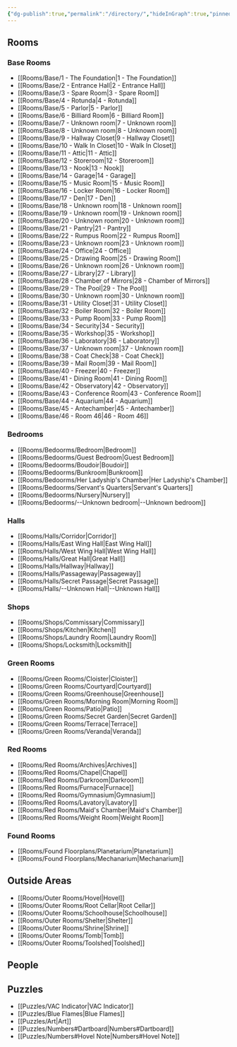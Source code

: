 ```yaml
---
{"dg-publish":true,"permalink":"/directory/","hideInGraph":true,"pinned":true,"tags":["Hide"],"updated":"2025-04-12T16:02:40.592+01:00"}
---
```



## Rooms
### Base Rooms
- [[Rooms/Base/1 - The Foundation\|1 - The Foundation]]
- [[Rooms/Base/2 - Entrance Hall\|2 - Entrance Hall]]
- [[Rooms/Base/3 - Spare Room\|3 - Spare Room]]
- [[Rooms/Base/4 - Rotunda\|4 - Rotunda]]
- [[Rooms/Base/5 - Parlor\|5 - Parlor]]
- [[Rooms/Base/6 - Billiard Room\|6 - Billiard Room]]
- [[Rooms/Base/7 - Unknown room\|7 - Unknown room]]
- [[Rooms/Base/8 - Unknown room\|8 - Unknown room]]
- [[Rooms/Base/9 - Hallway Closet\|9 - Hallway Closet]]
- [[Rooms/Base/10 - Walk In Closet\|10 - Walk In Closet]]
- [[Rooms/Base/11 - Attic\|11 - Attic]]
- [[Rooms/Base/12 - Storeroom\|12 - Storeroom]]
- [[Rooms/Base/13 - Nook\|13 - Nook]]
- [[Rooms/Base/14 - Garage\|14 - Garage]]
- [[Rooms/Base/15 - Music Room\|15 - Music Room]]
- [[Rooms/Base/16 - Locker Room\|16 - Locker Room]]
- [[Rooms/Base/17 - Den\|17 - Den]]
- [[Rooms/Base/18 - Unknown room\|18 - Unknown room]]
- [[Rooms/Base/19 - Unknown room\|19 - Unknown room]]
- [[Rooms/Base/20 - Unknown room\|20 - Unknown room]]
- [[Rooms/Base/21 - Pantry\|21 - Pantry]]
- [[Rooms/Base/22 - Rumpus Room\|22 - Rumpus Room]]
- [[Rooms/Base/23 - Unknown room\|23 - Unknown room]]
- [[Rooms/Base/24 - Office\|24 - Office]]
- [[Rooms/Base/25 - Drawing Room\|25 - Drawing Room]]
- [[Rooms/Base/26 - Unknown room\|26 - Unknown room]]
- [[Rooms/Base/27 - Library\|27 - Library]]
- [[Rooms/Base/28 - Chamber of Mirrors\|28 - Chamber of Mirrors]]
- [[Rooms/Base/29 - The Pool\|29 - The Pool]]
- [[Rooms/Base/30 - Unknown room\|30 - Unknown room]]
- [[Rooms/Base/31 - Utility Closet\|31 - Utility Closet]]
- [[Rooms/Base/32 - Boiler Room\|32 - Boiler Room]]
- [[Rooms/Base/33 - Pump Room\|33 - Pump Room]]
- [[Rooms/Base/34 - Security\|34 - Security]]
- [[Rooms/Base/35 - Workshop\|35 - Workshop]]
- [[Rooms/Base/36 - Laboratory\|36 - Laboratory]]
- [[Rooms/Base/37 - Unknown room\|37 - Unknown room]]
- [[Rooms/Base/38 - Coat Check\|38 - Coat Check]]
- [[Rooms/Base/39 - Mail Room\|39 - Mail Room]]
- [[Rooms/Base/40 - Freezer\|40 - Freezer]]
- [[Rooms/Base/41 - Dining Room\|41 - Dining Room]]
- [[Rooms/Base/42 - Observatory\|42 - Observatory]]
- [[Rooms/Base/43 - Conference Room\|43 - Conference Room]]
- [[Rooms/Base/44 - Aquarium\|44 - Aquarium]]
- [[Rooms/Base/45 - Antechamber\|45 - Antechamber]]
- [[Rooms/Base/46 - Room 46\|46 - Room 46]]
### Bedrooms
- [[Rooms/Bedoorms/Bedroom\|Bedroom]]
- [[Rooms/Bedoorms/Guest Bedroom\|Guest Bedroom]]
- [[Rooms/Bedoorms/Boudoir\|Boudoir]]
- [[Rooms/Bedoorms/Bunkroom\|Bunkroom]]
- [[Rooms/Bedoorms/Her Ladyship's Chamber\|Her Ladyship's Chamber]]
- [[Rooms/Bedoorms/Servant's Quarters\|Servant's Quarters]]
- [[Rooms/Bedoorms/Nursery\|Nursery]]
- [[Rooms/Bedoorms/--Unknown bedroom\|--Unknown bedroom]]
### Halls
- [[Rooms/Halls/Corridor\|Corridor]]
- [[Rooms/Halls/East Wing Hall\|East Wing Hall]]
- [[Rooms/Halls/West Wing Hall\|West Wing Hall]]
- [[Rooms/Halls/Great Hall\|Great Hall]]
- [[Rooms/Halls/Hallway\|Hallway]]
- [[Rooms/Halls/Passageway\|Passageway]]
- [[Rooms/Halls/Secret Passage\|Secret Passage]]
- [[Rooms/Halls/--Unknown Hall\|--Unknown Hall]]
### Shops
- [[Rooms/Shops/Commissary\|Commissary]]
- [[Rooms/Shops/Kitchen\|Kitchen]]
- [[Rooms/Shops/Laundry Room\|Laundry Room]]
- [[Rooms/Shops/Locksmith\|Locksmith]]
### Green Rooms
- [[Rooms/Green Rooms/Cloister\|Cloister]]
- [[Rooms/Green Rooms/Courtyard\|Courtyard]]
- [[Rooms/Green Rooms/Greenhouse\|Greenhouse]]
- [[Rooms/Green Rooms/Morning Room\|Morning Room]]
- [[Rooms/Green Rooms/Patio\|Patio]]
- [[Rooms/Green Rooms/Secret Garden\|Secret Garden]]
- [[Rooms/Green Rooms/Terrace\|Terrace]]
- [[Rooms/Green Rooms/Veranda\|Veranda]]
### Red Rooms
- [[Rooms/Red Rooms/Archives\|Archives]]
- [[Rooms/Red Rooms/Chapel\|Chapel]]
- [[Rooms/Red Rooms/Darkroom\|Darkroom]]
- [[Rooms/Red Rooms/Furnace\|Furnace]]
- [[Rooms/Red Rooms/Gymnasium\|Gymnasium]]
- [[Rooms/Red Rooms/Lavatory\|Lavatory]]
- [[Rooms/Red Rooms/Maid's Chamber\|Maid's Chamber]]
- [[Rooms/Red Rooms/Weight Room\|Weight Room]]
### Found Rooms
- [[Rooms/Found Floorplans/Planetarium\|Planetarium]]
- [[Rooms/Found Floorplans/Mechanarium\|Mechanarium]]
## Outside Areas
- [[Rooms/Outer Rooms/Hovel\|Hovel]]
- [[Rooms/Outer Rooms/Root Cellar\|Root Cellar]]
- [[Rooms/Outer Rooms/Schoolhouse\|Schoolhouse]]
- [[Rooms/Outer Rooms/Shelter\|Shelter]]
- [[Rooms/Outer Rooms/Shrine\|Shrine]]
- [[Rooms/Outer Rooms/Tomb\|Tomb]]
- [[Rooms/Outer Rooms/Toolshed\|Toolshed]]
## People
## Puzzles
- [[Puzzles/VAC Indicator\|VAC Indicator]]
- [[Puzzles/Blue Flames\|Blue Flames]]
- [[Puzzles/Art\|Art]]
- [[Puzzles/Numbers#Dartboard\|Numbers#Dartboard]]
- [[Puzzles/Numbers#Hovel Note\|Numbers#Hovel Note]]